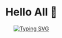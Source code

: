 <div align="center">
  
# Hello All 👋

[![Typing SVG](https://readme-typing-svg.herokuapp.com?font=Fira+Code&pause=1000&color=2E9EF7&center=true&vCenter=true&width=435&lines=Sr+DevSecOps+Consultant;MultiCloud+%26+Platform+Engineering;22%2B+Years+Experience;Cloud+Architecture+Expert)](https://git.io/typing-svg)

</div>
